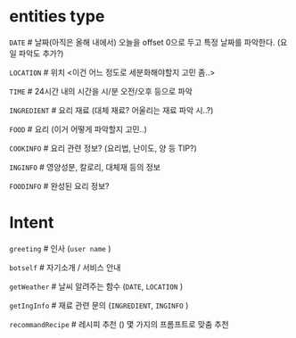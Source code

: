 # entities type 

`DATE` # 날짜(아직은 올해 내에서) 오늘을 offset 0으로 두고 특정 날짜를 파악한다. (요일 파악도 추가?)

`LOCATION` # 위치 <이건 어느 정도로 세분화해야할지 고민 좀..>

`TIME` # 24시간 내의 시간을 시/분 오전/오후 등으로 파악

`INGREDIENT` # 요리 재료 (대체 재료? 어울리는 재료 파악 시..?)

`FOOD` # 요리 (이거 어떻게 파악할지 고민..)

`COOKINFO` # 요리 관련 정보? (요리법, 난이도, 양 등 TIP?)

`INGINFO` # 영양성분, 칼로리, 대체재 등의 정보

`FOODINFO` # 완성된 요리 정보?


# Intent 

`greeting` # 인사 (`user name` )

`botself` # 자기소개 / 서비스 안내

`getWeather` # 날씨 알려주는 함수 (`DATE`, `LOCATION` )

`getIngInfo` # 재료 관련 문의 (`INGREDIENT`, `INGINFO` )

`recommandRecipe` # 레시피 추천 () 몇 가지의 프롬프트로 맞춤 추천


